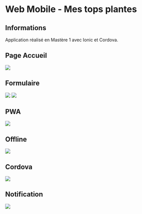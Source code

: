 # Web Mobile - Mes tops plantes  

## Informations  
Application réalisé en Mastère 1 avec Ionic et Cordova.  

## Page Accueil
<img src="https://github.com/jeremydeblaecker/WebMobileProjet1/blob/master/www/img/readme/accueil.JPG"/>

## Formulaire

<img src="https://github.com/jeremydeblaecker/WebMobileProjet1/blob/master/www/img/readme/formulaire1.JPG"/>
<img src="https://github.com/jeremydeblaecker/WebMobileProjet1/blob/master/www/img/readme/formulaire2.JPG"/>

## PWA
<img src="https://github.com/jeremydeblaecker/WebMobileProjet1/blob/master/www/img/readme/pwa.JPG"/>

## Offline
<img src="https://github.com/jeremydeblaecker/WebMobileProjet1/blob/master/www/img/readme/offline.JPG"/>

## Cordova
<img src="https://github.com/jeremydeblaecker/WebMobileProjet1/blob/master/www/img/readme/cordova.JPG"/>

## Notification
<img src="https://github.com/jeremydeblaecker/WebMobileProjet1/blob/master/www/img/readme/notification.JPG"/>

